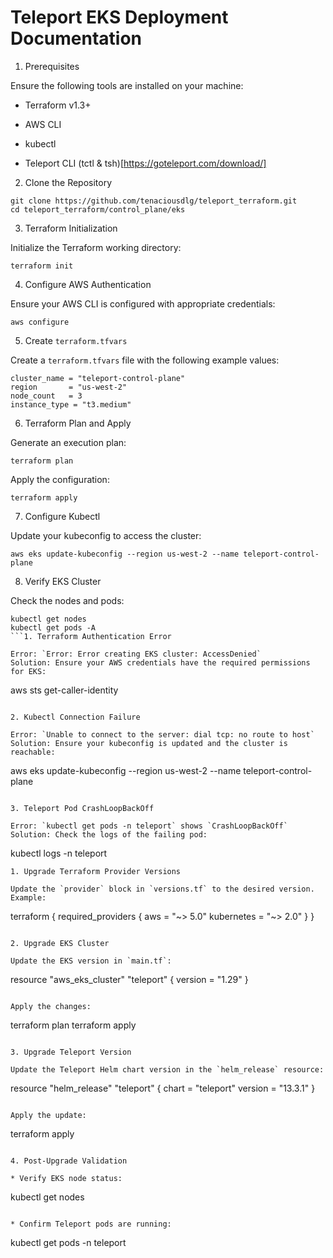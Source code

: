 # Teleport EKS Deployment Documentation
1. Prerequisites

Ensure the following tools are installed on your machine:

* Terraform v1.3+

* AWS CLI

* kubectl

* Teleport CLI (tctl & tsh)[https://goteleport.com/download/]

2. Clone the Repository

```
git clone https://github.com/tenaciousdlg/teleport_terraform.git
cd teleport_terraform/control_plane/eks
```

3. Terraform Initialization

Initialize the Terraform working directory:

```
terraform init
```

4. Configure AWS Authentication

Ensure your AWS CLI is configured with appropriate credentials:

```
aws configure
```

5. Create `terraform.tfvars`

Create a `terraform.tfvars` file with the following example values:

```
cluster_name = "teleport-control-plane"
region       = "us-west-2"
node_count   = 3
instance_type = "t3.medium"
```

6. Terraform Plan and Apply

Generate an execution plan:

```
terraform plan
```

Apply the configuration:

```
terraform apply
```

7. Configure Kubectl

Update your kubeconfig to access the cluster:

```
aws eks update-kubeconfig --region us-west-2 --name teleport-control-plane
```

8. Verify EKS Cluster

Check the nodes and pods:

```
kubectl get nodes
kubectl get pods -A
```1. Terraform Authentication Error

Error: `Error: Error creating EKS cluster: AccessDenied`
Solution: Ensure your AWS credentials have the required permissions for EKS:

```
aws sts get-caller-identity
```

2. Kubectl Connection Failure

Error: `Unable to connect to the server: dial tcp: no route to host`
Solution: Ensure your kubeconfig is updated and the cluster is reachable:

```
aws eks update-kubeconfig --region us-west-2 --name teleport-control-plane
```

3. Teleport Pod CrashLoopBackOff

Error: `kubectl get pods -n teleport` shows `CrashLoopBackOff`
Solution: Check the logs of the failing pod:

```
kubectl logs <pod-name> -n teleport
```
1. Upgrade Terraform Provider Versions

Update the `provider` block in `versions.tf` to the desired version.
Example:

```
terraform {
  required_providers {
    aws = "~> 5.0"
    kubernetes = "~> 2.0"
  }
}
```

2. Upgrade EKS Cluster

Update the EKS version in `main.tf`:

```
resource "aws_eks_cluster" "teleport" {
  version = "1.29"
}
```

Apply the changes:

```
terraform plan
terraform apply
```

3. Upgrade Teleport Version

Update the Teleport Helm chart version in the `helm_release` resource:

```
resource "helm_release" "teleport" {
  chart     = "teleport"
  version   = "13.3.1"
}
```

Apply the update:

```
terraform apply
```

4. Post-Upgrade Validation

* Verify EKS node status:

```
kubectl get nodes
```

* Confirm Teleport pods are running:

```
kubectl get pods -n teleport
```